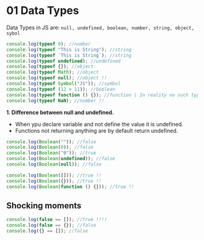 # 01 Data Types

Data Types in JS are: `null, undefined, boolean, number, string, object, sybol`

```javascript
console.log(typeof 0); //number
console.log(typeof "This is String"); //string
console.log(typeof `This is String`); //string
console.log(typeof undefined); //undefined
console.log(typeof {}); //object
console.log(typeof Math); //object
console.log(typeof null); //object !!
console.log(typeof Symbol("JS")); //symbol
console.log(typeof (12 > 11)); //boolean
console.log(typeof function () {}); //function | In reality no such type is exsistant.
console.log(typeof NaN); //number !!
```

**1. Difference between null and undefined.**

- When ypu declare variable and not define the value it is undefined.
- Functions not returning anything are by default return undefined.

```javascript
console.log(Boolean("")); //false
console.log(Boolean(0)); //false
console.log(Boolean("0")); //true
console.log(Boolean(undefined)); //false
console.log(Boolean(null)); //false

console.log(Boolean([])); //true !!
console.log(Boolean({})); //true !!
console.log(Boolean(function () {})); //true !!
```

## Shocking moments

```javascript
console.log(false == []); //true !!!!
console.log(false == {}); //false
console.log({} == []); //false
```
